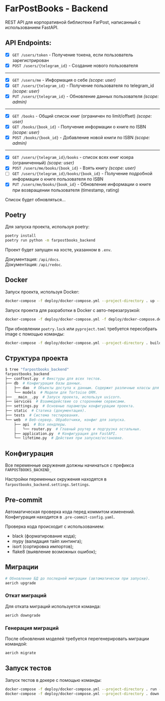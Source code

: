 # FarPostBooks - Backend
REST API для корпоративной библиотеки FarPost, написанный с использованием FastAPI.

## API Endpoints:
- [x] `GET /users/token` - Получение токена, если пользователь зарегистрирован
- [x] `POST /users/{telegram_id}` - Создание нового пользователя
----
- [x] `GET /users/me` - Информация о себе _(scope: user)_
- [x] `GET /users/{telegram_id}` - Получение пользователя по telegram_id _(scope: user)_
- [x] `PUT /users/{telegram_id}` - Обновление данных пользователя _(scope: admin)_
---
- [x] `GET /books` - Общий список книг (ограничен по limit/offset) _(scope: user)_
- [x] `GET /books/{book_id}` - Получение информации о книге по ISBN _(scope: user)_
- [x] `POST /books/{book_id}` - Добавление новой книги по ISBN _(scope: admin)_
---
- [x] `GET /users/{telegram_id}/books` - список всех книг юзера (ограниченный) _(scope: user)_
- [x] `POST /users/me/books/{book_id}` - Взять книгу _(scope: user)_
- [ ] `GET /users/{telegram_id}/books/{book_id}` - Получение подробной информации о книге пользователя по ISBN
- [x] `PUT /users/me/books/{book_id}` - Обновление информации о книге при возвращении пользователя (timestamp, rating)

Список будет обновляться...

## Poetry

Для запуска проекта, используя poetry:
```bash
poetry install
poetry run python -m farpostbooks_backend
```

Проект будет запущен на хосте, указанном в `.env`.

Документация: `/api/docs`.\
Документация: `/api/redoc`.


## Docker

Запуск проекта, используя Docker:
```bash
docker-compose -f deploy/docker-compose.yml --project-directory . up --build
```

Запуск проекта для разработки в Docker с авто-перезагрузкой:
```bash
docker-compose -f deploy/docker-compose.yml -f deploy/docker-compose.dev.yml --project-directory . up
```

При обновлении `poetry.lock` или `pyproject.toml` требуется пересобрать image с помощью команды:
```bash
docker-compose -f deploy/docker-compose.yml --project-directory . build
```

## Структура проекта

```bash
$ tree "farpostbooks_backend"
farpostbooks_backend
├── conftest.py  # Фикстуры для всех тестов.
├── db  # Конфигурация базы данных.
│   ├── dao  # Объекты доступа к данным. Содержит различные классы для взаимодействия с базой данных.
│   └── models  # Модели для Tortoise ORM.
├── __main__.py  # Запуск проекта, используя uvicorn.
├── services  # Взаимодействие со сторонними сервисами.
├── settings.py  # Основные параметры конфигурации проекта.
├── static  # Статика (документация).
├── tests  # Система тестирования.
└── web  # Веб-сервер. Обработчики, конфиг для запуска.
    ├── api  # Все хендлеры.
    │   └── router.py  # Главный роутер и подгрузка остальных.
    ├── application.py  # Конфигурация для FastAPI.
    └── lifetime.py  # Действия при запуске/остановке.
```

## Конфигурация
Все переменные окружения должны начинаться с префикса `FARPOSTBOOKS_BACKEND_`

Настройки переменных окружения находятся в `farpostbooks_backend.settings.Settings`.

## Pre-commit

Автоматическая проверка кода перед коммитом изменений. \
Конфигурация находится в `.pre-commit-config.yaml`.

Проверка кода происходит с использованием:
* black (форматирование кода);
* mypy (валидация тайп хинтинга);
* isort (сортировка импортов);
* flake8 (выявление возможных ошибок);


## Миграции


```bash
# Обновление БД до последней миграции (автоматически при запуске).
aerich upgrade
```

### Откат миграций

Для отката миграций используется команда:
```bash
aerich downgrade
```

### Генерация миграций

После обновления моделей требуется перегенерировать миграции командой:
```bash
aerich migrate
```


## Запуск тестов

Запуск тестов в докере с помощью команды:
```bash
docker-compose -f deploy/docker-compose.yml --project-directory . run --rm api pytest -vv .
docker-compose -f deploy/docker-compose.yml --project-directory . down
```
